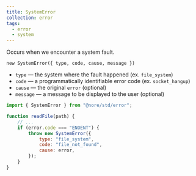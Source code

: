 ```yaml
---
title: SystemError
collection: error
tags:
  - error
  - system
---
```


Occurs when we encounter a system fault.

`new SystemError({ type, code, cause, message })`

- `type` — the system where the fault happened (ex. `file_system`)
- `code` — a programmatically identifiable error code (ex. `socket_hangup`)
- `cause` — the original `error` (optional)
- `message` — a message to be displayed to the user (optional)

```js
import { SystemError } from "@nore/std/error";

function readFile(path) {
	// ...
	if (error.code === "ENOENT") {
		throw new SystemError({
			type: "file_system",
			code: "file_not_found",
			cause: error,
		});
	}
}
```
